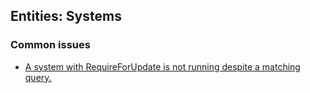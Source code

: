 ## Entities: Systems
### Common issues
- [A system with RequireForUpdate is not running despite a matching query.](Systems/Not%20Updating.md)